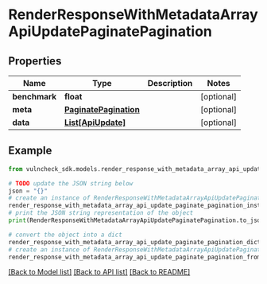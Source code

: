 # RenderResponseWithMetadataArrayApiUpdatePaginatePagination


## Properties

Name | Type | Description | Notes
------------ | ------------- | ------------- | -------------
**benchmark** | **float** |  | [optional] 
**meta** | [**PaginatePagination**](PaginatePagination.md) |  | [optional] 
**data** | [**List[ApiUpdate]**](ApiUpdate.md) |  | [optional] 

## Example

```python
from vulncheck_sdk.models.render_response_with_metadata_array_api_update_paginate_pagination import RenderResponseWithMetadataArrayApiUpdatePaginatePagination

# TODO update the JSON string below
json = "{}"
# create an instance of RenderResponseWithMetadataArrayApiUpdatePaginatePagination from a JSON string
render_response_with_metadata_array_api_update_paginate_pagination_instance = RenderResponseWithMetadataArrayApiUpdatePaginatePagination.from_json(json)
# print the JSON string representation of the object
print(RenderResponseWithMetadataArrayApiUpdatePaginatePagination.to_json())

# convert the object into a dict
render_response_with_metadata_array_api_update_paginate_pagination_dict = render_response_with_metadata_array_api_update_paginate_pagination_instance.to_dict()
# create an instance of RenderResponseWithMetadataArrayApiUpdatePaginatePagination from a dict
render_response_with_metadata_array_api_update_paginate_pagination_from_dict = RenderResponseWithMetadataArrayApiUpdatePaginatePagination.from_dict(render_response_with_metadata_array_api_update_paginate_pagination_dict)
```
[[Back to Model list]](../README.md#documentation-for-models) [[Back to API list]](../README.md#documentation-for-api-endpoints) [[Back to README]](../README.md)


